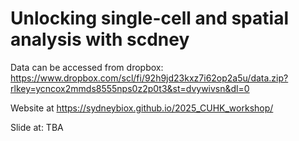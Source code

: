 # Unlocking single-cell and spatial analysis with scdney

Data can be accessed from dropbox: https://www.dropbox.com/scl/fi/92h9jd23kxz7i62op2a5u/data.zip?rlkey=ycncox2mmds8555nps0z2p0t3&st=dvywivsn&dl=0

Website at https://sydneybiox.github.io/2025_CUHK_workshop/

Slide at: TBA

